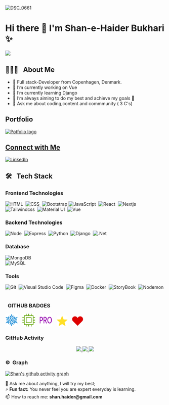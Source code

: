 


![DSC_0661](https://user-images.githubusercontent.com/75579156/165084588-ecdb853c-d9ee-4c7c-a00d-e52738f319cc.jpg)
# Hi there 👋 I'm Shan-e-Haider Bukhari ✨
![](https://komarev.com/ghpvc/?username=shanhaider23&color=green)

## 👨🏻‍💻 &nbsp; About Me
- 🚀 Full stack-Developer  from Copenhagen, Denmark. 
- 🔭 I’m currently working on Vue 
- 🌱 I’m currently learning Django
- 👯 I’m always aiming to do my best and achieve my goals  🤝
- 💬 Ask me about coding,content and commmunity ( 3 C's)


## Portfolio

 <a href="https://haider-portfolio.vercel.app/" target="_blank" ><img src ="https://encrypted-tbn0.gstatic.com/images?q=tbn:ANd9GcQymJUKmmNHlaQcawVMWJi_twnNRVQYDehSXA&usqp=CAU" alt="Potfolio logo" width="5%" title='Potfolio'/>

 
## Connect with Me
 <div>
<a href="https://www.linkedin.com/in/shan-e-haider-bukhari-66316526/" target="_blank"><img src="https://upload.wikimedia.org/wikipedia/commons/thumb/c/c9/Linkedin.svg/1200px-Linkedin.svg.png"
' alt='LinkedIn' width="5%"></a>
</div>  
  
## 🛠 &nbsp; Tech Stack

### Frontend Technologies
 
![HTML](https://img.shields.io/badge/-HTML-05122A?style=flat&logo=HTML5)&nbsp;
![CSS](https://img.shields.io/badge/-CSS-05122A?style=flat&logo=CSS3&logoColor=1572B6)&nbsp; 
![Bootstrap](https://img.shields.io/badge/-Bootstrap-05122A?style=flat&logo=bootstrap&logoColor=563D7C)
![JavaScript](https://img.shields.io/badge/-JavaScript-05122A?style=flat&logo=javascript)&nbsp; 
![React](https://img.shields.io/badge/-React-05122A?style=flat&logo=react)&nbsp;
![Nextjs](https://img.shields.io/badge/-Next-05122A?style=flat&logo=next)&nbsp; 
![Tailwindcss](https://img.shields.io/badge/-Tailwindcss-05122A?style=flat&logo=tailwindcss)&nbsp; 
![Material UI](https://img.shields.io/badge/-MaterialUi-05122A?style=flat&logo=materialui)&nbsp; 
![Vue](https://img.shields.io/badge/-Vue-05122A?style=flat&logo=vue)&nbsp; 
 
 
### Backend Technologies
 
![Node](https://img.shields.io/badge/-Node-05122A?style=flat&logo=node)&nbsp;
![Express](https://img.shields.io/badge/-Express-05122A?style=flat&logo=express)&nbsp;
![Python](https://img.shields.io/badge/-Python-05122A?style=flat&logo=python)&nbsp;
![Django](https://img.shields.io/badge/-Django-05122A?style=flat&logo=django&logoColor=Red)&nbsp;
![.Net](https://img.shields.io/badge/-.NET-05122A?style=flat&logo=C%2B%2B&logoColor=00599C)&nbsp;  
  
### Database

 ![MongoDB](https://img.shields.io/badge/-MongoDB-05122A?style=flat&logo=C%2B%2B&logoColor=00599C)&nbsp;  
 ![MySQL](https://img.shields.io/badge/-MySql-05122A?style=flat&logo=mysql)&nbsp;

### Tools
 
 ![Git](https://img.shields.io/badge/-Git-05122A?style=flat&logo=git)&nbsp;
 ![Visual Studio Code](https://img.shields.io/badge/-Visual%20Studio%20Code-05122A?style=flat&logo=visual-studio-code&logoColor=007ACC)&nbsp;
 ![Figma](https://img.shields.io/badge/-Figma-05122A?style=flat&logo=figma)&nbsp;
 ![Docker](https://img.shields.io/badge/-Docker-05122A?style=flat&logo=git)&nbsp;
 ![StoryBook](https://img.shields.io/badge/-StoryBook-05122A?style=flat&logo=git)&nbsp;
 ![Nodemon](https://img.shields.io/badge/-Nodemon-05122A?style=flat&logo=git)&nbsp; 
  
###  &nbsp; GITHUB BADGES
<a href='https://archiveprogram.github.com/'><img src='https://raw.githubusercontent.com/acervenky/animated-github-badges/master/assets/acbadge.gif' width='40' height='40'></a> <a href='https://docs.github.com/en/developers'><img src='https://raw.githubusercontent.com/acervenky/animated-github-badges/master/assets/devbadge.gif' width='40' height='40'></a> <a href='https://github.com/pricing'><img src='https://raw.githubusercontent.com/acervenky/animated-github-badges/master/assets/pro.gif' width='40' height='40'></a> <a href='https://stars.github.com/'><img src='https://raw.githubusercontent.com/acervenky/animated-github-badges/master/assets/starbadge.gif' width='35' height='35'></a> <a href='https://docs.github.com/en/github/supporting-the-open-source-community-with-github-sponsors'><img src='https://raw.githubusercontent.com/acervenky/animated-github-badges/master/assets/sponsorbadge.gif' width='35' height='35'></a> 
 
 
 ### GitHub Activity
 
 
<p align="center">
<a href="https://github.com/shanhaider23">
  <img height="180em" src="https://github-readme-stats-eight-theta.vercel.app/api?username=shanhaider23&layout=compact&show_icons=true&theme=algolia&include_all_commits=true&count_private=true"/>
  <img height="180em" src="https://github-readme-stats-eight-theta.vercel.app/api/top-langs/?username=shanhaider23&layout=compact&langs_count=8&theme=algolia"/>
  <img height="180em" src="https://github-readme-streak-stats.herokuapp.com/?user=shanhaider23&layout=compact&langs_count=8&theme=algolia"/>
</a>
</p>

### ⚙️ &nbsp;Graph

[![Shan's github activity graph](https://activity-graph.herokuapp.com/graph?username=shanhaider23&theme=dracula)](https://github.com/shanhaider23/github-readme-activity-graph)

  <div>
💬 Ask me about anything, I will try my best;<br>
 ⚡️ <strong>Fun fact:</strong> You never feel you are expert everyday is learning.<br>
 📫 How to reach me: <strong>shan.haider@gmail.com</strong>
 </div>


 

